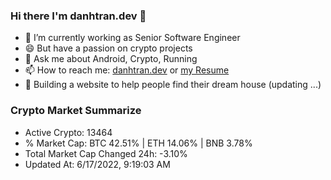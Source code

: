 ### Hi there I'm danhtran.dev 👋

- 🔭 I’m currently working as Senior Software Engineer
- 😄 But have a passion on crypto projects
- 💬 Ask me about Android, Crypto, Running 
- 📫 How to reach me: <a href="https://danhtran.dev" target="_blank">danhtran.dev</a> or <a href="Developer-Resume.pdf" target="_blank">my Resume</a>
- 🌱 Building a website to help people find their dream house (updating ...)

### Crypto Market Summarize
- Active Crypto: 13464
- % Market Cap: BTC 42.51% | ETH 14.06% | BNB 3.78%
- Total Market Cap Changed 24h: -3.10%
- Updated At: 6/17/2022, 9:19:03 AM
